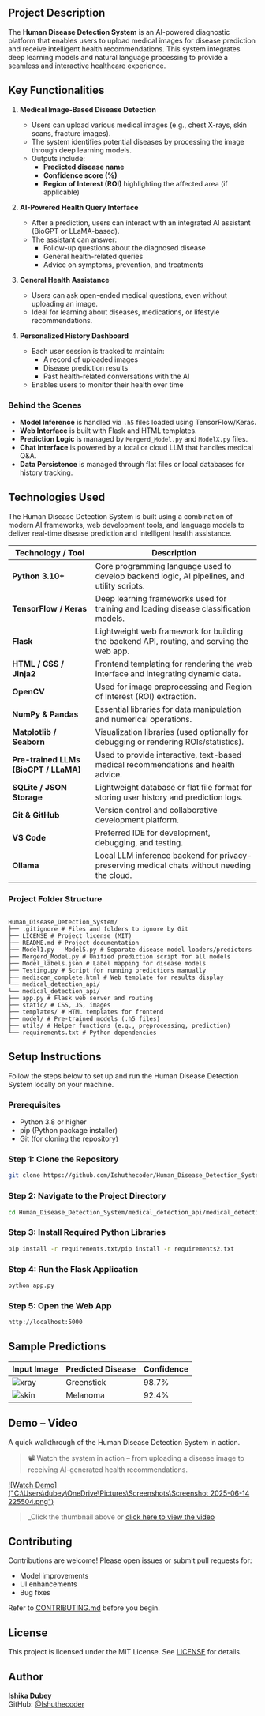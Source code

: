 
##  Project Description

The **Human Disease Detection System** is an AI-powered diagnostic platform that enables users to upload medical images for disease prediction and receive intelligent health recommendations. This system integrates deep learning models and natural language processing to provide a seamless and interactive healthcare experience.


##  Key Functionalities

1. **Medical Image-Based Disease Detection**
   - Users can upload various medical images (e.g., chest X-rays, skin scans, fracture images).
   - The system identifies potential diseases by processing the image through deep learning models.
   - Outputs include:
     - **Predicted disease name**
     - **Confidence score (%)**
     - **Region of Interest (ROI)** highlighting the affected area (if applicable)

2. **AI-Powered Health Query Interface**
   - After a prediction, users can interact with an integrated AI assistant (BioGPT or LLaMA-based).
   - The assistant can answer:
     - Follow-up questions about the diagnosed disease
     - General health-related queries
     - Advice on symptoms, prevention, and treatments

3. **General Health Assistance**
   - Users can ask open-ended medical questions, even without uploading an image.
   - Ideal for learning about diseases, medications, or lifestyle recommendations.

4. **Personalized History Dashboard**
   - Each user session is tracked to maintain:
     - A record of uploaded images
     - Disease prediction results
     - Past health-related conversations with the AI
   - Enables users to monitor their health over time

###  Behind the Scenes

- **Model Inference** is handled via `.h5` files loaded using TensorFlow/Keras.
- **Web Interface** is built with Flask and HTML templates.
- **Prediction Logic** is managed by `Mergerd_Model.py` and `ModelX.py` files.
- **Chat Interface** is powered by a local or cloud LLM that handles medical Q&A.
- **Data Persistence** is managed through flat files or local databases for history tracking.



##  Technologies Used

The Human Disease Detection System is built using a combination of modern AI frameworks, web development tools, and language models to deliver real-time disease prediction and intelligent health assistance.

| Technology / Tool         | Description                                                                                  |
|--------------------------|----------------------------------------------------------------------------------------------|
| **Python 3.10+**          | Core programming language used to develop backend logic, AI pipelines, and utility scripts. |
| **TensorFlow / Keras**    | Deep learning frameworks used for training and loading disease classification models.        |
| **Flask**                 | Lightweight web framework for building the backend API, routing, and serving the web app.   |
| **HTML / CSS / Jinja2**   | Frontend templating for rendering the web interface and integrating dynamic data.            |
| **OpenCV**                | Used for image preprocessing and Region of Interest (ROI) extraction.                        |
| **NumPy & Pandas**        | Essential libraries for data manipulation and numerical operations.                          |
| **Matplotlib / Seaborn**  | Visualization libraries (used optionally for debugging or rendering ROIs/statistics).        |
| **Pre-trained LLMs (BioGPT / LLaMA)** | Used to provide interactive, text-based medical recommendations and health advice. |
| **SQLite / JSON Storage** | Lightweight database or flat file format for storing user history and prediction logs.       |
| **Git & GitHub**          | Version control and collaborative development platform.                                      |
| **VS Code**               | Preferred IDE for development, debugging, and testing.                                       |
| **Ollama**                | Local LLM inference backend for privacy-preserving medical chats without needing the cloud.  |


###  Project Folder Structure

```

Human_Disease_Detection_System/
├── .gitignore # Files and folders to ignore by Git
├── LICENSE # Project license (MIT)
├── README.md # Project documentation
├── Model1.py - Model5.py # Separate disease model loaders/predictors
├── Mergerd_Model.py # Unified prediction script for all models
├── Model_labels.json # Label mapping for disease models
├── Testing.py # Script for running predictions manually
├── mediscan_complete.html # Web template for results display
└── medical_detection_api/
└── medical_detection_api/
├── app.py # Flask web server and routing
├── static/ # CSS, JS, images
├── templates/ # HTML templates for frontend
├── model/ # Pre-trained models (.h5 files)
├── utils/ # Helper functions (e.g., preprocessing, prediction)
└── requirements.txt # Python dependencies

```


##  Setup Instructions

Follow the steps below to set up and run the Human Disease Detection System locally on your machine.

###  Prerequisites

- Python 3.8 or higher
- pip (Python package installer)
- Git (for cloning the repository)

###  Step 1: Clone the Repository

```bash
git clone https://github.com/Ishuthecoder/Human_Disease_Detection_System.git

```

###  Step 2: Navigate to the Project Directory

```bash
cd Human_Disease_Detection_System/medical_detection_api/medical_detection_api

```

###  Step 3: Install Required Python Libraries

```bash
pip install -r requirements.txt/pip install -r requirements2.txt

```

###  Step 4: Run the Flask Application

```bash
python app.py

```

###  Step 5: Open the Web App

```bash
http://localhost:5000

```


##  Sample Predictions

| Input Image | Predicted Disease | Confidence |
|-------------|-------------------|------------|
| ![xray]("C:\Pictures\bone_fracture.jpg") | Greenstick | 98.7% |
| ![skin]("C:\Pictures\skin_disease.jpg") | Melanoma | 92.4% |


##  Demo –  Video

A quick walkthrough of the Human Disease Detection System in action.

> 📽️ Watch the system in action – from uploading a disease image to receiving AI-generated health recommendations.

[![Watch Demo]("C:\Users\dubey\OneDrive\Pictures\Screenshots\Screenshot 2025-06-14 225504.png")]("C:\Documents\ezyZip.mp4")

> _Click the thumbnail above or [click here to view the video](demo_screenshots/human_disease_detection_demo.mp4)

##  Contributing

Contributions are welcome! Please open issues or submit pull requests for:
- Model improvements
- UI enhancements
- Bug fixes

Refer to [CONTRIBUTING.md](CONTRIBUTING.md) before you begin.


##  License

This project is licensed under the MIT License. See [LICENSE](LICENSE) for details.


##  Author

**Ishika Dubey**  
GitHub: [@Ishuthecoder](https://github.com/Ishuthecoder)  

